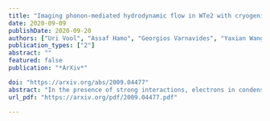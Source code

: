 ```yaml
---
title: "Imaging phonon-mediated hydrodynamic flow in WTe2 with cryogenic quantum magnetometry"
date: 2020-09-09
publishDate: 2020-09-20
authors: ["Uri Vool", "Assaf Hamo", "Georgios Varnavides", "Yaxian Wang", "Tony X Zhou", "Nitesh Kumar", "Yuliya Dovzhenko", "Ziwei Qiu", "Christina A Garcia", "Andrew T Pierce", "Johannes Gooth", "Polina Anikeeva", "Claudia Felser", "Prineha Narang", "Amir Yacoby"]
publication_types: ["2"]
abstract: ""
featured: false
publication: "*ArXiv*"

doi: "https://arxiv.org/abs/2009.04477"
abstract: "In the presence of strong interactions, electrons in condensed matter systems can behave hydrodynamically thereby exhibiting classical fluid phenomena such as vortices and Poiseuille flow. While in most conductors large screening effects minimize electron-electron interactions, hindering the search for possible hydrodynamic candidate materials, a new class of semimetals has recently been reported to exhibit strong interactions. In this work, we study the current flow in the layered semimetal tungsten ditelluride (WTe2) by imaging the local magnetic field above it using a nitrogen-vacancy (NV) defect in diamond. Our cryogenic scanning magnetometry system allows for temperature-resolved measurement with high sensitivity enabled by the long defect spin coherence. We directly measure the spatial current profile within WTe2 and find it differs substantially from the uniform profile of a Fermi liquid, indicating hydrodynamic flow. Furthermore, our temperature-resolved current profile measurements reveal an unexpected non-monotonic temperature dependence, with hydrodynamic effects strongest at ~20 K. We further elucidate this behavior via ab initio calculations of electron scattering mechanisms, which are used to extract a current profile using the electronic Boltzmann transport equation. These calculations show quantitative agreement with our measurements, capturing the non-monotonic temperature dependence. The combination of experimental and theoretical observations allows us to quantitatively infer the strength of electron-electron interactions in WTe2. We show these strong electron interactions cannot be explained by Coulomb repulsion alone and are predominantly phonon-mediated. This provides a promising avenue in the search for hydrodynamic flow and strong interactions in high carrier density materials."
url_pdf: "https://arxiv.org/pdf/2009.04477.pdf"

---
```


